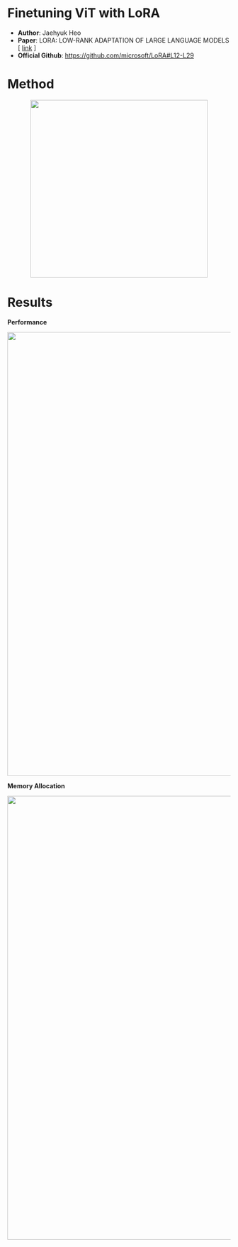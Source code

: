# Finetuning ViT with LoRA

- **Author**: Jaehyuk Heo
- **Paper**: LORA: LOW-RANK ADAPTATION OF LARGE LANGUAGE MODELS [ [link](https://arxiv.org/pdf/2106.09685.pdf) ]
- **Official Github**: https://github.com/microsoft/LoRA#L12-L29


# Method

<p align='center'>
    <img width='400' src='https://user-images.githubusercontent.com/37654013/168552268-c764cb0c-2684-4082-a633-ba2d8cf340a3.png'>
</p>


# Results

**Performance**

<p align='center'>
    <img width='1000' src='https://user-images.githubusercontent.com/37654013/168573159-37afb6ec-a7d5-4dab-8604-781ab2f83cc0.png'>
</p>


**Memory Allocation**

<p align='center'>
    <img width='1000' src='https://user-images.githubusercontent.com/37654013/168573658-5f0299ec-b68c-474a-8540-3a9246c2ec7f.png'>
</p>